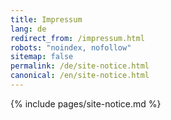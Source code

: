 ```yaml
---
title: Impressum
lang: de
redirect_from: /impressum.html
robots: "noindex, nofollow"
sitemap: false
permalink: /de/site-notice.html
canonical: /en/site-notice.html
---
```


{% include pages/site-notice.md %}
